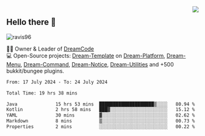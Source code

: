 <img align='right' src="https://github-readme-stats.vercel.app/api?username=Ravis96&show_icons=true">

## Hello there 👋
<p align="left"> <img src="https://komarev.com/ghpvc/?username=ravis96&label=Profile%20views&color=0e75b6&style=flat" alt="ravis96" /> </p>

👨‍💻 Owner & Leader of [DreamCode](https://github.com/DreamPoland) <br>
💻 Open-Source projects: [Dream-Template](https://github.com/DreamPoland/dream-template) on [Dream-Platform](https://github.com/DreamPoland/dream-platform), [Dream-Menu](https://github.com/DreamPoland/dream-menu), [Dream-Command](https://github.com/DreamPoland/dream-command), [Dream-Notice](https://github.com/DreamPoland/dream-notice), [Dream-Utilities](https://github.com/DreamPoland/dream-utilities) and +500 bukkit/bungee plugins.

<!--START_SECTION:waka-->

```txt
From: 17 July 2024 - To: 24 July 2024

Total Time: 19 hrs 38 mins

Java              15 hrs 53 mins  ████████████████████▒░░░░   80.94 %
Kotlin            2 hrs 58 mins   ███▓░░░░░░░░░░░░░░░░░░░░░   15.12 %
YAML              30 mins         ▓░░░░░░░░░░░░░░░░░░░░░░░░   02.62 %
Markdown          8 mins          ▒░░░░░░░░░░░░░░░░░░░░░░░░   00.73 %
Properties        2 mins          ░░░░░░░░░░░░░░░░░░░░░░░░░   00.22 %
```

<!--END_SECTION:waka-->
